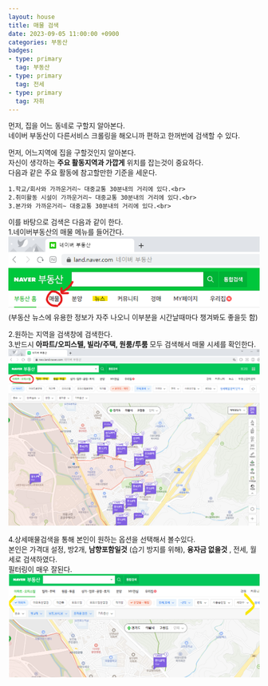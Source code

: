 ```yaml
---
layout: house
title: 매물 검색
date: 2023-09-05 11:00:00 +0900
categories: 부동산
badges:
- type: primary
  tag: 부동산
- type: primary
  tag: 전세
- type: primary
  tag: 자취
---
```

먼저, 집을 어느 동네로 구할지 알아본다. <br>
네이버 부동산이 다른서비스 크롤링을 해오니까 편하고 한꺼번에 검색할 수 있다. <br>

먼저, 어느지역에 집을 구할것인지 알아본다.<br>
자신이 생각하는 **주요 활동지역과 가깝게** 위치를 잡는것이 중요하다.<br>
다음과 같은 주요 활동에 참고할만한 기준을 세운다.<br>
``````
1.학교/회사와 가까운거리~ 대중교통 30분내의 거리에 있다.<br>
2.취미활동 시설이 가까운거리~ 대중교통 30분내의 거리에 있다.<br>
3.본가와 가까운거리~ 대중교통 30분내의 거리에 있다.<br>
``````
이를 바탕으로 검색은 다음과 같이 한다. <br>
1.네이버부동산의 매물 메뉴를 들어간다. <br>
![house1.png](/assets/img/house1.png)<br>
(부동산 뉴스에 유용한 정보가 자주 나오니 이부분을 시간날때마다 챙겨봐도 좋을듯 함)<br>

2.원하는 지역을 검색창에 검색한다.<br>
3.반드시 **아파트/오피스텔, 빌라/주택, 원룸/투룸** 모두 검색해서 매물 시세를 확인한다.<br>
![house1_2.png](/assets/img/house1_2.png)<br>

4.상세매물검색을 통해 본인이 원하는 옵션을 선택해서 볼수있다.<br>
본인은 가격대 설정, 방2개, **남향포함일것** (습기 방지를 위해), **융자금 없을것** , 전세, 월세로 검색하였다.<br>
필터링이 매우 잘된다.<br>
![house1_2.png](/assets/img/house1_3.png)<br>
